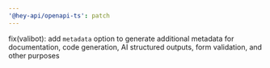 ```yaml
---
'@hey-api/openapi-ts': patch
---
```


fix(valibot): add `metadata` option to generate additional metadata for documentation, code generation, AI structured outputs, form validation, and other purposes
